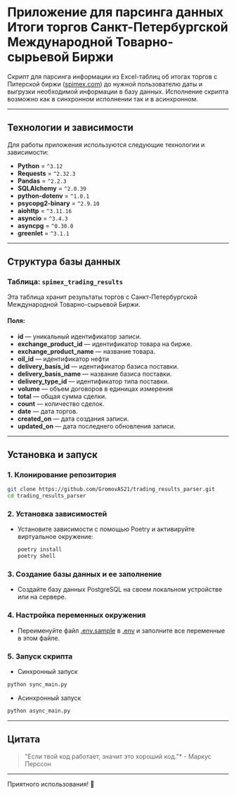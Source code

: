 # Приложение для парсинга данных Итоги торгов Санкт-Петербургской Международной Товарно-сырьевой Биржи

Скрипт для парсинга информации из Excel-таблиц об итогах торгов с Питерской биржи ([spimex.com](https://spimex.com/)) до нужной пользователю даты и выгрузки необходимой информации в базу данных.
Исполнение скрипта возможно как в синхронном исполнении так и в асинхронном.

---

## Технологии и зависимости

Для работы приложения используются следующие технологии и зависимости:

- **Python** = `^3.12`
- **Requests** = `^2.32.3` 
- **Pandas** = `^2.2.3`
- **SQLAlchemy** = `^2.0.39` 
- **python-dotenv** = `^1.0.1`
- **psycopg2-binary** = `^2.9.10`
- **aiohttp** = `^3.11.16`
- **asyncio** = `^3.4.3`
- **asyncpg** = `^0.30.0`
- **greenlet** = `^3.1.1`

---

## Структура базы данных

### Таблица: `spimex_trading_results`

Эта таблица хранит результаты торгов с Санкт-Петербургской Международной Товарно-сырьевой Биржи.

#### Поля:

- **id** — уникальный идентификатор записи.
- **exchange_product_id** — идентификатор товара на бирже.
- **exchange_product_name** — название товара.
- **oil_id** — идентификатор нефти
- **delivery_basis_id** — идентификатор базиса поставки.
- **delivery_basis_name** — название базиса поставки.
- **delivery_type_id** — идентификатор типа поставки.
- **volume** —  объем договоров в единицах измерения
- **total** — общая сумма сделки.
- **count** — количество сделок.
- **date** — дата торгов.
- **created_on** — дата создания записи.
- **updated_on** — дата последнего обновления записи.

---

## Установка и запуск

### 1. Клонирование репозитория
   ```bash
   git clone https://github.com/GromovAS21/trading_results_parser.git
   cd trading_results_parser
   ```
### 2. Установка зависимостей

- Установите зависимости с помощью Poetry и активируйте виртуальное окружение:
    ```bash
    poetry install
    poetry shell
    ```

### 3. Создание базы данных и ее заполнение

- Создайте базу данных PostgreSQL на своем локальном устройстве или на сервере.


### 4. Настройка переменных окружения

- Переименуйте файл [.env.sample](.env.sample) в [.env](.env.sample) и заполните все переменные в этом файле.

### 5. Запуск скрипта
  - Синхронный запуск
   ```bash
   python sync_main.py
   ```

  - Асинхронный запуск
   ```bash
   python async_main.py
   ```
--- 
## Цитата

> "Если твой код работает, значит это хороший код."* - Маркус Перссон

---

Приятного использования! 🚀



